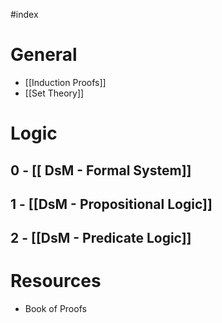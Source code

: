 #index

# General
+ [[Induction Proofs]]
+ [[Set Theory]]
# Logic
## 0 - [[ DsM - Formal System]]
## 1 - [[DsM - Propositional Logic]]
## 2 - [[DsM - Predicate Logic]]
# Resources
+ Book of Proofs